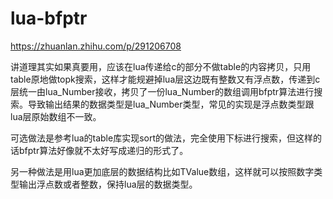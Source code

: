 # lua-bfptr

https://zhuanlan.zhihu.com/p/291206708

讲道理其实如果真要用，应该在lua传递给c的部分不做table的内容拷贝，只用table原地做topk搜索，这样才能规避掉lua层这边既有整数又有浮点数，传递到c层统一由lua_Number接收，拷贝了一份lua_Number的数组调用bfptr算法进行搜索。导致输出结果的数据类型是lua_Number类型，常见的实现是浮点数类型跟lua层原始数组不一致。

可选做法是参考lua的table库实现sort的做法，完全使用下标进行搜索，但这样的话bfptr算法好像就不太好写成递归的形式了。

另一种做法是用lua更加底层的数据结构比如TValue数组，这样就可以按照数字类型输出浮点数或者整数，保持lua层的数据类型。
